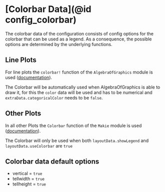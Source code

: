 # [Colorbar Data](@id config_colorbar)

The colorbar data of the configuration consists of config options for the colorbar that can be used as a legend.
As a consequence, the possible options are determined by the underlying functions.

## Line Plots
For line plots the `colorbar!` function of the `AlgebraOfGraphics` module is used ([documentation](http://juliaplots.org/AlgebraOfGraphics.jl/stable/API/functions/#AlgebraOfGraphics.colorbar!)).

The Colorbar will be automatically used when AlgebraOfGraphics is able to draw it, for this the `color` data will be used and has to be numerical and `extraData.categoricalColor` needs to be `false`.

## Other Plots
In all other Plots the `Colorbar` function of the `Makie` module is used ([documentation](https://makie.juliaplots.org/v0.17.13/examples/blocks/colorbar/index.html)).

The Colorbar will only be used when both `layoutData.showLegend` and `layoutData.useColorbar` are `true`

## Colorbar data default options

- vertical = `true`
- tellwidth = `true`
- tellheight = `true`